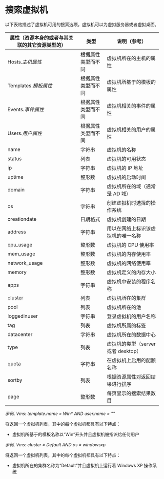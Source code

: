 # 搜索虚拟机

以下表格描述了虚拟机可用的搜索选项。虚拟机可以为虚拟服务器或者虚拟桌面。

|属性（资源本身的或者与其关联的其它资源类型的）|类型|说明（参考）|
|----------------------------------------------|----|------------|
|Hosts.*主机属性*|根据属性类型而不同|虚拟机所在的主机的属性|
|Templates.*模板属性*|根据属性类型而不同|虚拟机所基于的模板的属性|
|Events.*事件属性*|根据属性类型而不同|虚拟机相关的事件的属性|
|Users.*用户属性*|根据属性类型而不同|虚拟机相关的用户的属性|
|name|字符串|虚拟机的名称|
|status|列表|虚拟机的可用状态|
|ip|字符串|虚拟机的 IP 地址|
|uptime|整形数|虚拟机的启动时间|
|domain|字符串|虚拟机所在的域（通常是 AD 域）|
|os|字符串|创建虚拟机时选择的操作系统|
|creationdate|日期格式|虚拟机创建的日期|
|address|字符串|用以在网络上标识该虚拟机的唯一名称|
|cpu\_usage|整形数|虚拟机的 CPU 使用率|
|mem\_usage|整形数|虚拟机的内存使用率|
|network\_usage|整形数|虚拟机的网络使用率|
|memory|整形数|虚拟机定义的内存大小|
|apps|字符串|虚拟机中安装的程序名称|
|cluster|列表|虚拟机所在的集群|
|pool|列表|虚拟机所在的池|
|loggedinuser|字符串|登录虚拟机的用户名称|
|tag|列表|虚拟机所属的标签|
|datacenter|字符串|虚拟机所在的数据中心|
|type|列表|虚拟机的类型（server 或者 desktop）|
|quota|字符串|在虚拟机上启用的配额名称|
|sortby|列表|根据资源属性对返回结果进行排序|
|page|整形数|每页显示的搜索结果数目|

*示例*.
*Vms: template.name = Win\* AND user.name = ""*

将返回一个虚拟机列表，其中的每个虚拟机都具有以下特点：

-   虚拟机所基于的模板名称以“Win”开头并且虚拟机被指派给任何用户

*示例*.
*Vms: cluster = Default AND os = windowsxp*

将返回一个虚拟机列表，其中的每个虚拟机都具有以下特点：

-   虚拟机所在的集群名称为“Default”并且虚拟机上运行着 Windows XP
    操作系统
